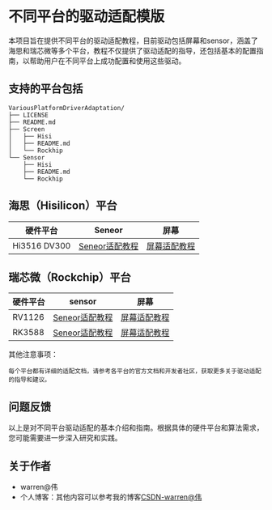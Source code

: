 # 不同平台的驱动适配模版
本项目旨在提供不同平台的驱动适配教程，目前驱动包括屏幕和sensor，涵盖了海思和瑞芯微等多个平台，教程不仅提供了驱动适配的指导，还包括基本的配置指南，以帮助用户在不同平台上成功配置和使用这些驱动。

## 支持的平台包括
```
VariousPlatformDriverAdaptation/
├── LICENSE
├── README.md
├── Screen
│   ├── Hisi
│   ├── README.md
│   └── Rockhip
└── Sensor
    ├── Hisi
    ├── README.md
    └── Rockhip
```

## 海思（Hisilicon）平台

| 硬件平台     | Seneor          |屏幕          |
|-------------|-----------------|-------------|
| Hi3516 DV300| [Seneor适配教程](https://gitee.com/warren-wei/VariousPlatformDriverAdaptation/tree/master/Sensor/Hisi) |[屏幕适配教程](https://gitee.com/warren-wei/VariousPlatformDriverAdaptation/tree/master/Screen/Hisi)| 



## 瑞芯微（Rockchip）平台
| 硬件平台 | sensor|屏幕    |
|---------|--------|-------|
| RV1126  | [Seneor适配教程]() |[屏幕适配教程]()|
| RK3588  | [Seneor适配教程]()|[屏幕适配教程]() | 

其他注意事项：

    每个平台都有详细的适配文档，请参考各平台的官方文档和开发者社区，获取更多关于驱动适配的指导和建议。

## 问题反馈
以上是对不同平台驱动适配的基本介绍和指南。根据具体的硬件平台和算法需求，您可能需要进一步深入研究和实践。
 
## 关于作者
* warren@伟
* 个人博客：其他内容可以参考我的博客[CSDN-warren@伟](https://blog.csdn.net/warren103098?type=blog)
